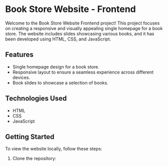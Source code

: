 # Book Store Website - Frontend

Welcome to the Book Store Website Frontend project! This project focuses on creating a responsive and visually appealing single homepage for a book store. The website includes slides showcasing various books, and it has been developed using HTML, CSS, and JavaScript.

## Features

- Single homepage design for a book store.
- Responsive layout to ensure a seamless experience across different devices.
- Book slides to showcase a selection of books.

## Technologies Used

- HTML
- CSS
- JavaScript

## Getting Started

To view the website locally, follow these steps:

1. Clone the repository:
  
